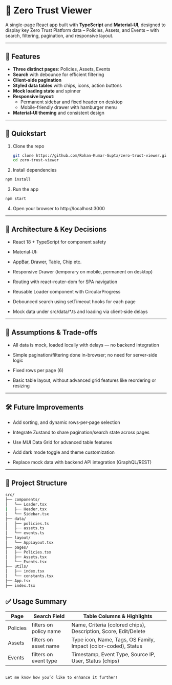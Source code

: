 # 🎨 Zero Trust Viewer

A single-page React app built with **TypeScript** and **Material‑UI**, designed to display key Zero Trust Platform data – Policies, Assets, and Events – with search, filtering, pagination, and responsive layout.

---



## 🧩 Features

- **Three distinct pages**: Policies, Assets, Events  
- **Search** with debounce for efficient filtering  
- **Client-side pagination**  
- **Styled data tables** with chips, icons, action buttons  
- **Mock loading state** and spinner  
- **Responsive layout**:  
  - Permanent sidebar and fixed header on desktop  
  - Mobile-friendly drawer with hamburger menu  
- **Material‑UI theming** and consistent design  



---

## 🚀 Quickstart

1. Clone the repo  
   ```bash
   git clone https://github.com/Rohan-Kumar-Gupta/zero-trust-viewer.git
   cd zero-trust-viewer
   ```
2. Install dependencies
  ```bash
  npm install
  ```

3. Run the app
  ```bash
  npm start
  ```
4. Open your browser to http://localhost:3000



---

## 🧠 Architecture & Key Decisions
- React 18 + TypeScript for component safety

- Material‑UI:

- AppBar, Drawer, Table, Chip etc.

- Responsive Drawer (temporary on mobile, permanent on desktop)

- Routing with react-router-dom for SPA navigation

- Reusable Loader component with CircularProgress

- Debounced search using setTimeout hooks for each page

- Mock data under src/data/*.ts and loading via client-side delays


---

## 🎯 Assumptions & Trade-offs
- All data is mock, loaded locally with delays — no backend integration

- Simple pagination/filtering done in-browser; no need for server-side logic

- Fixed rows per page (6)

- Basic table layout, without advanced grid features like reordering or resizing

---

## 🛠️ Future Improvements
- Add sorting, and dynamic rows‑per‑page selection

- Integrate Zustand to share pagination/search state across pages

- Use MUI Data Grid for advanced table features

- Add dark mode toggle and theme customization

- Replace mock data with backend API integration (GraphQL/REST)

---
## 📁 Project Structure

```bash
src/
├── components/
│   └── Loader.tsx
|   ├── Header.tsx
│   └── Sidebar.tsx
├── data/
│   ├── policies.ts
│   ├── assets.ts
│   └── events.ts
├── layout/
│   └── AppLayout.tsx
├── pages/
│   ├── Policies.tsx
│   ├── Assets.tsx
│   └── Events.tsx
├── utils/
│   ├── index.tsx
│   └── constants.tsx
├── App.tsx
├── index.tsx

```
## ✅ Usage Summary
|     Page      |       Search Field        |                     Table Columns & Highlights                  |
|---------------|---------------------------|-----------------------------------------------------------------|
|    Policies   |  filters on policy name   | Name, Criteria (colored chips), Description, Score, Edit/Delete |
|    Assets     |  filters on asset name    | Type icon, Name, Tags, OS Family, Impact (color-coded), Status  |
|    Events     |  filters on event type    | Timestamp, Event Type, Source IP, User, Status (chips)          |


```

Let me know how you’d like to enhance it further!

```